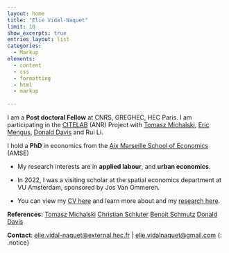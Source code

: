 ```yaml
---
layout: home
title: "Elie Vidal-Naquet"
limit: 10
show_excerpts: true
entries_layout: list
categories:
  - Markup
elements:
  - content
  - css
  - formatting
  - html
  - markup  
  
---
```

 I am a **Post doctoral Fellow** at CNRS, GREGHEC, HEC Paris.  I am participating in the [CITELAB](https://sites.google.com/hec.fr/tomasz-michalski/research/citelab-anr-project) (ANR) Project with [Tomasz Michalski](https://sites.google.com/hec.fr/tomasz-michalski/home), [Eric Mengus](https://sites.google.com/site/ericmengus/), [Donald Davis](https://sites.google.com/site/drdavis001/) and Rui Li.  
 

 I hold a  **PhD** in economics from the [Aix Marseille School of Economics](https://www.amse-aixmarseille.fr/en/members/vidal-naquet) (AMSE) 

* My research interests are in **applied labour**, and **urban economics**.

* In 2022, I was a visiting scholar at the spatial economics department at VU Amsterdam, sponsored by Jos Van Ommeren.

* You can view my [CV here](https://elievidalnaquet.github.io/website/cv/) and learn more about and my [research here](https://elievidalnaquet.github.io/website/research/).

**References:**
[Tomasz Michalski](https://sites.google.com/hec.fr/tomasz-michalski/home) 
[Christian Schluter](https://christianschluter.github.io/)
[Benoit Schmutz](https://sites.google.com/site/benoitschmutz/home)
[Donald Davis](https://sites.google.com/site/drdavis001/home)





<i class="fa fa-envelope"></i> **Contact**: elie.vidal-naquet@external.hec.fr | elie.vidalnaquet@gmail.com 
{: .notice}
